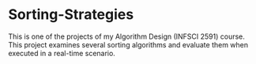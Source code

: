 # Sorting-Strategies

This is one of the projects of my Algorithm Design (INFSCI 2591) course. This project examines several sorting algorithms and evaluate them when executed in a real-time scenario.
